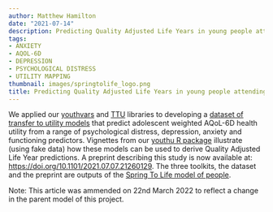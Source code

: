 ```yaml
---
author: Matthew Hamilton
date: "2021-07-14"
description: Predicting Quality Adjusted Life Years in young people attending primary mental health services.
tags:
- ANXIETY
- AQOL-6D
- DEPRESSION
- PSYCHOLOGICAL DISTRESS
- UTILITY MAPPING
thumbnail: images/springtolife_logo.png
title: Predicting Quality Adjusted Life Years in young people attending primary mental health services
---
```


We applied our [youthvars](../../publications/libraries/hamilton_zenodo_2022_youthvars_/) and [TTU](../../publications/libraries/gao_zenodo_2022_ttu_/) libraries to developing a [dataset of transfer to utility models](../../publications/datasets/model/matthew_harvard_2021_transfer/) that predict adolescent weighted AQoL-6D health utility from a range of psychological distress, depression, anxiety and functioning predictors. Vignettes from our [youthu R package](../../publications/libraries/hamilton_zenodo_2022_youthu_/) illustrate (using fake data) how these models can be used to derive Quality Adjusted Life Year predictions. A preprint describing this study is now available at: https://doi.org/10.1101/2021.07.07.21260129. The three toolkits, the dataset and the preprint are outputs of the [Spring To Life model of people](../../project/c_springtolife-project/).

Note: This article was ammended on 22nd March 2022 to reflect a change in the parent model of this project.





